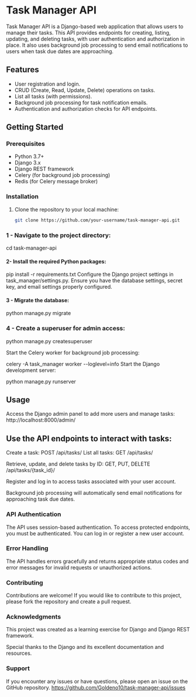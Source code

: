 # Task Manager API

Task Manager API is a Django-based web application that allows users to manage their tasks. This API provides endpoints for creating, listing, updating, and deleting tasks, with user authentication and authorization in place. It also uses background job processing to send email notifications to users when task due dates are approaching.

## Features

- User registration and login.
- CRUD (Create, Read, Update, Delete) operations on tasks.
- List all tasks (with permissions).
- Background job processing for task notification emails.
- Authentication and authorization checks for API endpoints.

## Getting Started

### Prerequisites

- Python 3.7+
- Django 3.x
- Django REST framework
- Celery (for background job processing)
- Redis (for Celery message broker)

### Installation

1. Clone the repository to your local machine:

   ```bash
   git clone https://github.com/your-username/task-manager-api.git

### 1 - Navigate to the project directory:

cd task-manager-api

#### 2- Install the required Python packages:

pip install -r requirements.txt
Configure the Django project settings in task_manager/settings.py. Ensure you have the database settings, secret key, and email settings properly configured.

#### 3 - Migrate the database:

python manage.py migrate

### 4 - Create a superuser for admin access:

python manage.py createsuperuser

Start the Celery worker for background job processing:

celery -A task_manager worker --loglevel=info
Start the Django development server:

python manage.py runserver

## Usage
Access the Django admin panel to add more users and manage tasks:
http://localhost:8000/admin/


## Use the API endpoints to interact with tasks:

Create a task: POST /api/tasks/
List all tasks: GET /api/tasks/

Retrieve, update, and delete tasks by ID: GET, PUT, DELETE /api/tasks/{task_id}/

Register and log in to access tasks associated with your user account.

Background job processing will automatically send email notifications for approaching task due dates.

### API Authentication
The API uses session-based authentication. To access protected endpoints, you must be authenticated. You can log in or register a new user account.

### Error Handling
The API handles errors gracefully and returns appropriate status codes and error messages for invalid requests or unauthorized actions.

### Contributing
Contributions are welcome! If you would like to contribute to this project, please fork the repository and create a pull request.

### Acknowledgments
This project was created as a learning exercise for Django and Django REST framework.

Special thanks to the Django and its excellent documentation and resources.

### Support
If you encounter any issues or have questions, please open an issue on the GitHub repository.
https://github.com/Goldeno10/task-manager-api/issues
